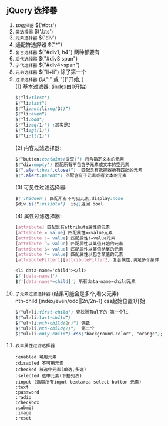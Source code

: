 ## jQuery 选择器
1. `ID选择器`   $('#bts')
2. `类选择器`   $('.bts')
3. `元素选择器`   $('div')
4. 通配符选择器   $("*")
5. `复合选择器`   $("#div1, h4") 两种都要有
6. `后代选择器`   $("#div3 span")
7. `子代选择器`   $("#div4>span")
8. `兄弟选择器`   $("li+li") 除了第一个
9. `过滤选择器`   (以":" 或 "[]"开始, )  
    (1) 基本过滤器:  (index由0开始)
    ```css
    $("li:first")
    $("li:last")
    $("li:not(li:eq(3))")
    $("li:even") 
    $("li:odd")
    $("li:eq(1)") :其实是2
    $("li:gt(1)")
    $("li:lt(1)")
    ```
    (2) 内容过滤选择器:
    ```css
    $("button:contains(提交)") 包含指定文本的元素
    $("div:empty") 匹配所有不包含子元素或文本的空元素
    $(".alert:has(.close)")  匹配含有选择器所有匹配的元素
    $(".alert:parent") 匹配含有子元素或者文本的元素
    ```
    (3) 可见性过滤选择器:
    ```css
    $(':hidden') 匹配所有不可见元素,display:none
    $div.is(":visible")  is()返回 bool 
    ```
    (4) 属性过滤选择器:
    ```css
    [attribute] 匹配具有attribute属性的元素
    [attribute = value] 匹配属性==value元素
    [attribute != value] 匹配属性!=value元素
    [attribute ^= value] 匹配属性以某值开始的元素
    [attribute $= value] 匹配属性以某值结尾的元素
    [attribute *= value] 匹配属性以包含某值的元素
    [attributeFilter1][attributeFilter2] 复合属性,满足多个条件
    ```
    ```css
    <li data-name='child'></li>
    $('[data-name]')
    $('[data-name*=child]') 所有data-name=child元素
    ```
10. `子元素过滤选择器` (结果可能会是多个,看父元素)  
    nth-child (index/even/odd||2n/2n-1) css起始位置1开始
    ```css
    $("ul>li:first-child") 查找所有ul下的 第一个li
    $("ul>li:last-child")
    $("ul>li:nth-child(2n)") 偶数
    $("ul>li:nth-child(2)")  第二个
    $("ul>li:only-child").css("background-color", "orange");
    ```
11. `表单属性过滤选择器`
    ```
    :enabled 可用元素
    :disabled 不可用元素
    :checked 被选中元素(单选,多选)
    :selected 选中元素(下拉列表)
    :input (选取所有input textarea select button 元素)
    :text 
    :password
    :radio 
    :checkbox 
    :submit 
    :image 
    :reset 
    ```
